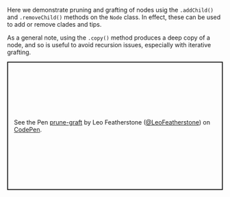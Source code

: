 Here we demonstrate pruning and grafting of nodes usig the `.addChild()` and `.removeChild()` methods on the `Node` class. In effect, these can be used to add or remove clades and tips.

As a general note, using the `.copy()` method produces a deep copy of a node, and so is useful to avoid recursion issues, especially with iterative grafting.

<p class="codepen" data-height="300" data-theme-id="dark" data-default-tab="html" data-slug-hash="XWQYVvB" data-editable="true" data-user="LeoFeatherstone" style="height: 300px; box-sizing: border-box; display: flex; align-items: center; justify-content: center; border: 2px solid; margin: 1em 0; padding: 1em;">
  <span>See the Pen <a href="https://codepen.io/LeoFeatherstone/pen/XWQYVvB">
  prune-graft</a> by Leo Featherstone (<a href="https://codepen.io/LeoFeatherstone">@LeoFeatherstone</a>)
  on <a href="https://codepen.io">CodePen</a>.</span>
</p>
<script async src="https://cpwebassets.codepen.io/assets/embed/ei.js"></script>